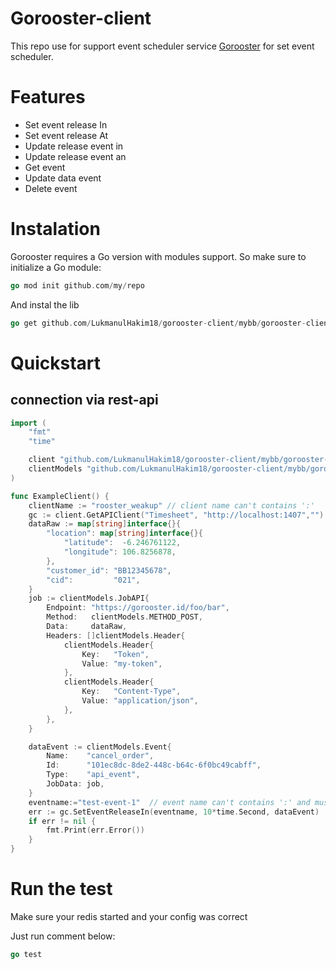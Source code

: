 # Gorooster-client

This repo use for support event scheduler service [Gorooster](https://github.com/LukmanulHakim18/gorooster) for set event scheduler.

# Features

- Set event release In
- Set event release At
- Update release event in
- Update release event an
- Get event
- Update data event
- Delete event

# Instalation

Gorooster requires a Go version with modules support. So make sure to initialize a Go module:

```go
go mod init github.com/my/repo
```

And instal the lib

```go
go get github.com/LukmanulHakim18/gorooster-client/mybb/gorooster-client/v2
```

# Quickstart

## connection via rest-api

```go
import (
	"fmt"
	"time"

	client "github.com/LukmanulHakim18/gorooster-client/mybb/gorooster-client/v2"
	clientModels "github.com/LukmanulHakim18/gorooster-client/mybb/gorooster-client/v2/models"
)

func ExampleClient() {
	clientName := "rooster_weakup" // client name can't contains ':'
	gc := client.GetAPIClient("Timesheet", "http://localhost:1407","")
	dataRaw := map[string]interface{}{
		"location": map[string]interface{}{
			"latitude":  -6.246761122,
			"longitude": 106.8256878,
		},
		"customer_id": "BB12345678",
		"cid":         "021",
	}
	job := clientModels.JobAPI{
		Endpoint: "https://gorooster.id/foo/bar",
		Method:   clientModels.METHOD_POST,
		Data:     dataRaw,
		Headers: []clientModels.Header{
			clientModels.Header{
				Key:   "Token",
				Value: "my-token",
			},
			clientModels.Header{
				Key:   "Content-Type",
				Value: "application/json",
			},
		},
	}

	dataEvent := clientModels.Event{
		Name:    "cancel_order",
		Id:      "101ec8dc-8de2-448c-b64c-6f0bc49cabff",
		Type:    "api_event",
		JobData: job,
	}
	eventname:="test-event-1"  // event name can't contains ':' and must uniq
	err := gc.SetEventReleaseIn(eventname, 10*time.Second, dataEvent)
	if err != nil {
		fmt.Print(err.Error())
	}
}
```

# Run the test

Make sure your redis started and your config was correct

Just run comment below:

```go
go test
```
